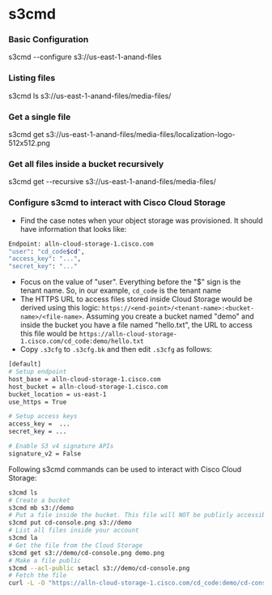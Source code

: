 # s3cmd

### Basic Configuration
s3cmd --configure s3://us-east-1-anand-files

### Listing files
s3cmd ls s3://us-east-1-anand-files/media-files/

### Get a single file
s3cmd get s3://us-east-1-anand-files/media-files/localization-logo-512x512.png

### Get all files inside a bucket recursively
s3cmd get --recursive s3://us-east-1-anand-files/media-files/

### Configure s3cmd to interact with Cisco Cloud Storage

- Find the case notes when your object storage was provisioned. It should have information that looks like:

```bash
Endpoint: alln-cloud-storage-1.cisco.com
"user": "cd_code$cd",
"access_key": "...",
"secret_key": "..."
```
- Focus on the value of "user". Everything before the "$" sign is the tenant name. So, in our example, `cd_code` is the tenant name
- The HTTPS URL to access files stored inside Cloud Storage would be derived using this logic: `https://<end-point>/<tenant-name>:<bucket-name>/<file-name>`. Assuming you create a bucket named "demo" and inside the bucket you have a file named "hello.txt", the URL to access this file would be `https://alln-cloud-storage-1.cisco.com/cd_code:demo/hello.txt`
- Copy `.s3cfg` to `.s3cfg.bk` and then edit `.s3cfg` as follows:

```bash
[default]
# Setup endpoint
host_base = alln-cloud-storage-1.cisco.com
host_bucket = alln-cloud-storage-1.cisco.com
bucket_location = us-east-1
use_https = True

# Setup access keys
access_key =  ...
secret_key = ...

# Enable S3 v4 signature APIs
signature_v2 = False
```

Following s3cmd commands can be used to interact with Cisco Cloud Storage:

```bash
s3cmd ls
# Create a bucket
s3cmd mb s3://demo
# Put a file inside the bucket. This file will NOT be publicly accessible
s3cmd put cd-console.png s3://demo
# List all files inside your account
s3cmd la
# Get the file from the Cloud Storage
s3cmd get s3://demo/cd-console.png demo.png
# Make a file public
s3cmd --acl-public setacl s3://demo/cd-console.png
# Fetch the file
curl -L -O "https://alln-cloud-storage-1.cisco.com/cd_code:demo/cd-console.png"
```

